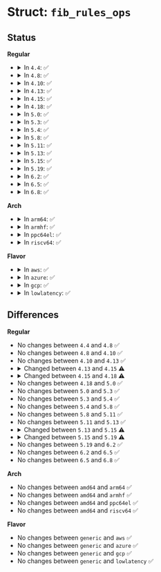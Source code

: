 # Struct: <code>fib_rules_ops</code>

## Status
<b>Regular</b>
<ul>
<li>
<details>
<summary>In <code>4.4</code>: ✅</summary>

```c
struct fib_rules_ops {
    int family;
    struct list_head list;
    int rule_size;
    int addr_size;
    int unresolved_rules;
    int nr_goto_rules;
    int (*action)(struct fib_rule *, struct flowi *, int, struct fib_lookup_arg *);
    bool (*suppress)(struct fib_rule *, struct fib_lookup_arg *);
    int (*match)(struct fib_rule *, struct flowi *, int);
    int (*configure)(struct fib_rule *, struct sk_buff *, struct fib_rule_hdr *, struct nlattr **);
    int (*delete)(struct fib_rule *);
    int (*compare)(struct fib_rule *, struct fib_rule_hdr *, struct nlattr **);
    int (*fill)(struct fib_rule *, struct sk_buff *, struct fib_rule_hdr *);
    size_t (*nlmsg_payload)(struct fib_rule *);
    void (*flush_cache)(struct fib_rules_ops *);
    int nlgroup;
    const struct nla_policy *policy;
    struct list_head rules_list;
    struct module *owner;
    struct net *fro_net;
    struct callback_head rcu;
};
```
</details>
</li>
<li>
<details>
<summary>In <code>4.8</code>: ✅</summary>

```c
struct fib_rules_ops {
    int family;
    struct list_head list;
    int rule_size;
    int addr_size;
    int unresolved_rules;
    int nr_goto_rules;
    int (*action)(struct fib_rule *, struct flowi *, int, struct fib_lookup_arg *);
    bool (*suppress)(struct fib_rule *, struct fib_lookup_arg *);
    int (*match)(struct fib_rule *, struct flowi *, int);
    int (*configure)(struct fib_rule *, struct sk_buff *, struct fib_rule_hdr *, struct nlattr **);
    int (*delete)(struct fib_rule *);
    int (*compare)(struct fib_rule *, struct fib_rule_hdr *, struct nlattr **);
    int (*fill)(struct fib_rule *, struct sk_buff *, struct fib_rule_hdr *);
    size_t (*nlmsg_payload)(struct fib_rule *);
    void (*flush_cache)(struct fib_rules_ops *);
    int nlgroup;
    const struct nla_policy *policy;
    struct list_head rules_list;
    struct module *owner;
    struct net *fro_net;
    struct callback_head rcu;
};
```
</details>
</li>
<li>
<details>
<summary>In <code>4.10</code>: ✅</summary>

```c
struct fib_rules_ops {
    int family;
    struct list_head list;
    int rule_size;
    int addr_size;
    int unresolved_rules;
    int nr_goto_rules;
    int (*action)(struct fib_rule *, struct flowi *, int, struct fib_lookup_arg *);
    bool (*suppress)(struct fib_rule *, struct fib_lookup_arg *);
    int (*match)(struct fib_rule *, struct flowi *, int);
    int (*configure)(struct fib_rule *, struct sk_buff *, struct fib_rule_hdr *, struct nlattr **);
    int (*delete)(struct fib_rule *);
    int (*compare)(struct fib_rule *, struct fib_rule_hdr *, struct nlattr **);
    int (*fill)(struct fib_rule *, struct sk_buff *, struct fib_rule_hdr *);
    size_t (*nlmsg_payload)(struct fib_rule *);
    void (*flush_cache)(struct fib_rules_ops *);
    int nlgroup;
    const struct nla_policy *policy;
    struct list_head rules_list;
    struct module *owner;
    struct net *fro_net;
    struct callback_head rcu;
};
```
</details>
</li>
<li>
<details>
<summary>In <code>4.13</code>: ✅</summary>

```c
struct fib_rules_ops {
    int family;
    struct list_head list;
    int rule_size;
    int addr_size;
    int unresolved_rules;
    int nr_goto_rules;
    int (*action)(struct fib_rule *, struct flowi *, int, struct fib_lookup_arg *);
    bool (*suppress)(struct fib_rule *, struct fib_lookup_arg *);
    int (*match)(struct fib_rule *, struct flowi *, int);
    int (*configure)(struct fib_rule *, struct sk_buff *, struct fib_rule_hdr *, struct nlattr **);
    int (*delete)(struct fib_rule *);
    int (*compare)(struct fib_rule *, struct fib_rule_hdr *, struct nlattr **);
    int (*fill)(struct fib_rule *, struct sk_buff *, struct fib_rule_hdr *);
    size_t (*nlmsg_payload)(struct fib_rule *);
    void (*flush_cache)(struct fib_rules_ops *);
    int nlgroup;
    const struct nla_policy *policy;
    struct list_head rules_list;
    struct module *owner;
    struct net *fro_net;
    struct callback_head rcu;
};
```
</details>
</li>
<li>
<details>
<summary>In <code>4.15</code>: ✅</summary>

```c
struct fib_rules_ops {
    int family;
    struct list_head list;
    int rule_size;
    int addr_size;
    int unresolved_rules;
    int nr_goto_rules;
    unsigned int fib_rules_seq;
    int (*action)(struct fib_rule *, struct flowi *, int, struct fib_lookup_arg *);
    bool (*suppress)(struct fib_rule *, struct fib_lookup_arg *);
    int (*match)(struct fib_rule *, struct flowi *, int);
    int (*configure)(struct fib_rule *, struct sk_buff *, struct fib_rule_hdr *, struct nlattr **);
    int (*delete)(struct fib_rule *);
    int (*compare)(struct fib_rule *, struct fib_rule_hdr *, struct nlattr **);
    int (*fill)(struct fib_rule *, struct sk_buff *, struct fib_rule_hdr *);
    size_t (*nlmsg_payload)(struct fib_rule *);
    void (*flush_cache)(struct fib_rules_ops *);
    int nlgroup;
    const struct nla_policy *policy;
    struct list_head rules_list;
    struct module *owner;
    struct net *fro_net;
    struct callback_head rcu;
};
```
</details>
</li>
<li>
<details>
<summary>In <code>4.18</code>: ✅</summary>

```c
struct fib_rules_ops {
    int family;
    struct list_head list;
    int rule_size;
    int addr_size;
    int unresolved_rules;
    int nr_goto_rules;
    unsigned int fib_rules_seq;
    int (*action)(struct fib_rule *, struct flowi *, int, struct fib_lookup_arg *);
    bool (*suppress)(struct fib_rule *, struct fib_lookup_arg *);
    int (*match)(struct fib_rule *, struct flowi *, int);
    int (*configure)(struct fib_rule *, struct sk_buff *, struct fib_rule_hdr *, struct nlattr **, struct netlink_ext_ack *);
    int (*delete)(struct fib_rule *);
    int (*compare)(struct fib_rule *, struct fib_rule_hdr *, struct nlattr **);
    int (*fill)(struct fib_rule *, struct sk_buff *, struct fib_rule_hdr *);
    size_t (*nlmsg_payload)(struct fib_rule *);
    void (*flush_cache)(struct fib_rules_ops *);
    int nlgroup;
    const struct nla_policy *policy;
    struct list_head rules_list;
    struct module *owner;
    struct net *fro_net;
    struct callback_head rcu;
};
```
</details>
</li>
<li>
<details>
<summary>In <code>5.0</code>: ✅</summary>

```c
struct fib_rules_ops {
    int family;
    struct list_head list;
    int rule_size;
    int addr_size;
    int unresolved_rules;
    int nr_goto_rules;
    unsigned int fib_rules_seq;
    int (*action)(struct fib_rule *, struct flowi *, int, struct fib_lookup_arg *);
    bool (*suppress)(struct fib_rule *, struct fib_lookup_arg *);
    int (*match)(struct fib_rule *, struct flowi *, int);
    int (*configure)(struct fib_rule *, struct sk_buff *, struct fib_rule_hdr *, struct nlattr **, struct netlink_ext_ack *);
    int (*delete)(struct fib_rule *);
    int (*compare)(struct fib_rule *, struct fib_rule_hdr *, struct nlattr **);
    int (*fill)(struct fib_rule *, struct sk_buff *, struct fib_rule_hdr *);
    size_t (*nlmsg_payload)(struct fib_rule *);
    void (*flush_cache)(struct fib_rules_ops *);
    int nlgroup;
    const struct nla_policy *policy;
    struct list_head rules_list;
    struct module *owner;
    struct net *fro_net;
    struct callback_head rcu;
};
```
</details>
</li>
<li>
<details>
<summary>In <code>5.3</code>: ✅</summary>

```c
struct fib_rules_ops {
    int family;
    struct list_head list;
    int rule_size;
    int addr_size;
    int unresolved_rules;
    int nr_goto_rules;
    unsigned int fib_rules_seq;
    int (*action)(struct fib_rule *, struct flowi *, int, struct fib_lookup_arg *);
    bool (*suppress)(struct fib_rule *, struct fib_lookup_arg *);
    int (*match)(struct fib_rule *, struct flowi *, int);
    int (*configure)(struct fib_rule *, struct sk_buff *, struct fib_rule_hdr *, struct nlattr **, struct netlink_ext_ack *);
    int (*delete)(struct fib_rule *);
    int (*compare)(struct fib_rule *, struct fib_rule_hdr *, struct nlattr **);
    int (*fill)(struct fib_rule *, struct sk_buff *, struct fib_rule_hdr *);
    size_t (*nlmsg_payload)(struct fib_rule *);
    void (*flush_cache)(struct fib_rules_ops *);
    int nlgroup;
    const struct nla_policy *policy;
    struct list_head rules_list;
    struct module *owner;
    struct net *fro_net;
    struct callback_head rcu;
};
```
</details>
</li>
<li>
<details>
<summary>In <code>5.4</code>: ✅</summary>

```c
struct fib_rules_ops {
    int family;
    struct list_head list;
    int rule_size;
    int addr_size;
    int unresolved_rules;
    int nr_goto_rules;
    unsigned int fib_rules_seq;
    int (*action)(struct fib_rule *, struct flowi *, int, struct fib_lookup_arg *);
    bool (*suppress)(struct fib_rule *, struct fib_lookup_arg *);
    int (*match)(struct fib_rule *, struct flowi *, int);
    int (*configure)(struct fib_rule *, struct sk_buff *, struct fib_rule_hdr *, struct nlattr **, struct netlink_ext_ack *);
    int (*delete)(struct fib_rule *);
    int (*compare)(struct fib_rule *, struct fib_rule_hdr *, struct nlattr **);
    int (*fill)(struct fib_rule *, struct sk_buff *, struct fib_rule_hdr *);
    size_t (*nlmsg_payload)(struct fib_rule *);
    void (*flush_cache)(struct fib_rules_ops *);
    int nlgroup;
    const struct nla_policy *policy;
    struct list_head rules_list;
    struct module *owner;
    struct net *fro_net;
    struct callback_head rcu;
};
```
</details>
</li>
<li>
<details>
<summary>In <code>5.8</code>: ✅</summary>

```c
struct fib_rules_ops {
    int family;
    struct list_head list;
    int rule_size;
    int addr_size;
    int unresolved_rules;
    int nr_goto_rules;
    unsigned int fib_rules_seq;
    int (*action)(struct fib_rule *, struct flowi *, int, struct fib_lookup_arg *);
    bool (*suppress)(struct fib_rule *, struct fib_lookup_arg *);
    int (*match)(struct fib_rule *, struct flowi *, int);
    int (*configure)(struct fib_rule *, struct sk_buff *, struct fib_rule_hdr *, struct nlattr **, struct netlink_ext_ack *);
    int (*delete)(struct fib_rule *);
    int (*compare)(struct fib_rule *, struct fib_rule_hdr *, struct nlattr **);
    int (*fill)(struct fib_rule *, struct sk_buff *, struct fib_rule_hdr *);
    size_t (*nlmsg_payload)(struct fib_rule *);
    void (*flush_cache)(struct fib_rules_ops *);
    int nlgroup;
    const struct nla_policy *policy;
    struct list_head rules_list;
    struct module *owner;
    struct net *fro_net;
    struct callback_head rcu;
};
```
</details>
</li>
<li>
<details>
<summary>In <code>5.11</code>: ✅</summary>

```c
struct fib_rules_ops {
    int family;
    struct list_head list;
    int rule_size;
    int addr_size;
    int unresolved_rules;
    int nr_goto_rules;
    unsigned int fib_rules_seq;
    int (*action)(struct fib_rule *, struct flowi *, int, struct fib_lookup_arg *);
    bool (*suppress)(struct fib_rule *, struct fib_lookup_arg *);
    int (*match)(struct fib_rule *, struct flowi *, int);
    int (*configure)(struct fib_rule *, struct sk_buff *, struct fib_rule_hdr *, struct nlattr **, struct netlink_ext_ack *);
    int (*delete)(struct fib_rule *);
    int (*compare)(struct fib_rule *, struct fib_rule_hdr *, struct nlattr **);
    int (*fill)(struct fib_rule *, struct sk_buff *, struct fib_rule_hdr *);
    size_t (*nlmsg_payload)(struct fib_rule *);
    void (*flush_cache)(struct fib_rules_ops *);
    int nlgroup;
    const struct nla_policy *policy;
    struct list_head rules_list;
    struct module *owner;
    struct net *fro_net;
    struct callback_head rcu;
};
```
</details>
</li>
<li>
<details>
<summary>In <code>5.13</code>: ✅</summary>

```c
struct fib_rules_ops {
    int family;
    struct list_head list;
    int rule_size;
    int addr_size;
    int unresolved_rules;
    int nr_goto_rules;
    unsigned int fib_rules_seq;
    int (*action)(struct fib_rule *, struct flowi *, int, struct fib_lookup_arg *);
    bool (*suppress)(struct fib_rule *, struct fib_lookup_arg *);
    int (*match)(struct fib_rule *, struct flowi *, int);
    int (*configure)(struct fib_rule *, struct sk_buff *, struct fib_rule_hdr *, struct nlattr **, struct netlink_ext_ack *);
    int (*delete)(struct fib_rule *);
    int (*compare)(struct fib_rule *, struct fib_rule_hdr *, struct nlattr **);
    int (*fill)(struct fib_rule *, struct sk_buff *, struct fib_rule_hdr *);
    size_t (*nlmsg_payload)(struct fib_rule *);
    void (*flush_cache)(struct fib_rules_ops *);
    int nlgroup;
    const struct nla_policy *policy;
    struct list_head rules_list;
    struct module *owner;
    struct net *fro_net;
    struct callback_head rcu;
};
```
</details>
</li>
<li>
<details>
<summary>In <code>5.15</code>: ✅</summary>

```c
struct fib_rules_ops {
    int family;
    struct list_head list;
    int rule_size;
    int addr_size;
    int unresolved_rules;
    int nr_goto_rules;
    unsigned int fib_rules_seq;
    int (*action)(struct fib_rule *, struct flowi *, int, struct fib_lookup_arg *);
    bool (*suppress)(struct fib_rule *, int, struct fib_lookup_arg *);
    int (*match)(struct fib_rule *, struct flowi *, int);
    int (*configure)(struct fib_rule *, struct sk_buff *, struct fib_rule_hdr *, struct nlattr **, struct netlink_ext_ack *);
    int (*delete)(struct fib_rule *);
    int (*compare)(struct fib_rule *, struct fib_rule_hdr *, struct nlattr **);
    int (*fill)(struct fib_rule *, struct sk_buff *, struct fib_rule_hdr *);
    size_t (*nlmsg_payload)(struct fib_rule *);
    void (*flush_cache)(struct fib_rules_ops *);
    int nlgroup;
    const struct nla_policy *policy;
    struct list_head rules_list;
    struct module *owner;
    struct net *fro_net;
    struct callback_head rcu;
};
```
</details>
</li>
<li>
<details>
<summary>In <code>5.19</code>: ✅</summary>

```c
struct fib_rules_ops {
    int family;
    struct list_head list;
    int rule_size;
    int addr_size;
    int unresolved_rules;
    int nr_goto_rules;
    unsigned int fib_rules_seq;
    int (*action)(struct fib_rule *, struct flowi *, int, struct fib_lookup_arg *);
    bool (*suppress)(struct fib_rule *, int, struct fib_lookup_arg *);
    int (*match)(struct fib_rule *, struct flowi *, int);
    int (*configure)(struct fib_rule *, struct sk_buff *, struct fib_rule_hdr *, struct nlattr **, struct netlink_ext_ack *);
    int (*delete)(struct fib_rule *);
    int (*compare)(struct fib_rule *, struct fib_rule_hdr *, struct nlattr **);
    int (*fill)(struct fib_rule *, struct sk_buff *, struct fib_rule_hdr *);
    size_t (*nlmsg_payload)(struct fib_rule *);
    void (*flush_cache)(struct fib_rules_ops *);
    int nlgroup;
    struct list_head rules_list;
    struct module *owner;
    struct net *fro_net;
    struct callback_head rcu;
};
```
</details>
</li>
<li>
<details>
<summary>In <code>6.2</code>: ✅</summary>

```c
struct fib_rules_ops {
    int family;
    struct list_head list;
    int rule_size;
    int addr_size;
    int unresolved_rules;
    int nr_goto_rules;
    unsigned int fib_rules_seq;
    int (*action)(struct fib_rule *, struct flowi *, int, struct fib_lookup_arg *);
    bool (*suppress)(struct fib_rule *, int, struct fib_lookup_arg *);
    int (*match)(struct fib_rule *, struct flowi *, int);
    int (*configure)(struct fib_rule *, struct sk_buff *, struct fib_rule_hdr *, struct nlattr **, struct netlink_ext_ack *);
    int (*delete)(struct fib_rule *);
    int (*compare)(struct fib_rule *, struct fib_rule_hdr *, struct nlattr **);
    int (*fill)(struct fib_rule *, struct sk_buff *, struct fib_rule_hdr *);
    size_t (*nlmsg_payload)(struct fib_rule *);
    void (*flush_cache)(struct fib_rules_ops *);
    int nlgroup;
    struct list_head rules_list;
    struct module *owner;
    struct net *fro_net;
    struct callback_head rcu;
};
```
</details>
</li>
<li>
<details>
<summary>In <code>6.5</code>: ✅</summary>

```c
struct fib_rules_ops {
    int family;
    struct list_head list;
    int rule_size;
    int addr_size;
    int unresolved_rules;
    int nr_goto_rules;
    unsigned int fib_rules_seq;
    int (*action)(struct fib_rule *, struct flowi *, int, struct fib_lookup_arg *);
    bool (*suppress)(struct fib_rule *, int, struct fib_lookup_arg *);
    int (*match)(struct fib_rule *, struct flowi *, int);
    int (*configure)(struct fib_rule *, struct sk_buff *, struct fib_rule_hdr *, struct nlattr **, struct netlink_ext_ack *);
    int (*delete)(struct fib_rule *);
    int (*compare)(struct fib_rule *, struct fib_rule_hdr *, struct nlattr **);
    int (*fill)(struct fib_rule *, struct sk_buff *, struct fib_rule_hdr *);
    size_t (*nlmsg_payload)(struct fib_rule *);
    void (*flush_cache)(struct fib_rules_ops *);
    int nlgroup;
    struct list_head rules_list;
    struct module *owner;
    struct net *fro_net;
    struct callback_head rcu;
};
```
</details>
</li>
<li>
<details>
<summary>In <code>6.8</code>: ✅</summary>

```c
struct fib_rules_ops {
    int family;
    struct list_head list;
    int rule_size;
    int addr_size;
    int unresolved_rules;
    int nr_goto_rules;
    unsigned int fib_rules_seq;
    int (*action)(struct fib_rule *, struct flowi *, int, struct fib_lookup_arg *);
    bool (*suppress)(struct fib_rule *, int, struct fib_lookup_arg *);
    int (*match)(struct fib_rule *, struct flowi *, int);
    int (*configure)(struct fib_rule *, struct sk_buff *, struct fib_rule_hdr *, struct nlattr **, struct netlink_ext_ack *);
    int (*delete)(struct fib_rule *);
    int (*compare)(struct fib_rule *, struct fib_rule_hdr *, struct nlattr **);
    int (*fill)(struct fib_rule *, struct sk_buff *, struct fib_rule_hdr *);
    size_t (*nlmsg_payload)(struct fib_rule *);
    void (*flush_cache)(struct fib_rules_ops *);
    int nlgroup;
    struct list_head rules_list;
    struct module *owner;
    struct net *fro_net;
    struct callback_head rcu;
};
```
</details>
</li>
</ul>
<b>Arch</b>
<ul>
<li>
<details>
<summary>In <code>arm64</code>: ✅</summary>

```c
struct fib_rules_ops {
    int family;
    struct list_head list;
    int rule_size;
    int addr_size;
    int unresolved_rules;
    int nr_goto_rules;
    unsigned int fib_rules_seq;
    int (*action)(struct fib_rule *, struct flowi *, int, struct fib_lookup_arg *);
    bool (*suppress)(struct fib_rule *, struct fib_lookup_arg *);
    int (*match)(struct fib_rule *, struct flowi *, int);
    int (*configure)(struct fib_rule *, struct sk_buff *, struct fib_rule_hdr *, struct nlattr **, struct netlink_ext_ack *);
    int (*delete)(struct fib_rule *);
    int (*compare)(struct fib_rule *, struct fib_rule_hdr *, struct nlattr **);
    int (*fill)(struct fib_rule *, struct sk_buff *, struct fib_rule_hdr *);
    size_t (*nlmsg_payload)(struct fib_rule *);
    void (*flush_cache)(struct fib_rules_ops *);
    int nlgroup;
    const struct nla_policy *policy;
    struct list_head rules_list;
    struct module *owner;
    struct net *fro_net;
    struct callback_head rcu;
};
```
</details>
</li>
<li>
<details>
<summary>In <code>armhf</code>: ✅</summary>

```c
struct fib_rules_ops {
    int family;
    struct list_head list;
    int rule_size;
    int addr_size;
    int unresolved_rules;
    int nr_goto_rules;
    unsigned int fib_rules_seq;
    int (*action)(struct fib_rule *, struct flowi *, int, struct fib_lookup_arg *);
    bool (*suppress)(struct fib_rule *, struct fib_lookup_arg *);
    int (*match)(struct fib_rule *, struct flowi *, int);
    int (*configure)(struct fib_rule *, struct sk_buff *, struct fib_rule_hdr *, struct nlattr **, struct netlink_ext_ack *);
    int (*delete)(struct fib_rule *);
    int (*compare)(struct fib_rule *, struct fib_rule_hdr *, struct nlattr **);
    int (*fill)(struct fib_rule *, struct sk_buff *, struct fib_rule_hdr *);
    size_t (*nlmsg_payload)(struct fib_rule *);
    void (*flush_cache)(struct fib_rules_ops *);
    int nlgroup;
    const struct nla_policy *policy;
    struct list_head rules_list;
    struct module *owner;
    struct net *fro_net;
    struct callback_head rcu;
};
```
</details>
</li>
<li>
<details>
<summary>In <code>ppc64el</code>: ✅</summary>

```c
struct fib_rules_ops {
    int family;
    struct list_head list;
    int rule_size;
    int addr_size;
    int unresolved_rules;
    int nr_goto_rules;
    unsigned int fib_rules_seq;
    int (*action)(struct fib_rule *, struct flowi *, int, struct fib_lookup_arg *);
    bool (*suppress)(struct fib_rule *, struct fib_lookup_arg *);
    int (*match)(struct fib_rule *, struct flowi *, int);
    int (*configure)(struct fib_rule *, struct sk_buff *, struct fib_rule_hdr *, struct nlattr **, struct netlink_ext_ack *);
    int (*delete)(struct fib_rule *);
    int (*compare)(struct fib_rule *, struct fib_rule_hdr *, struct nlattr **);
    int (*fill)(struct fib_rule *, struct sk_buff *, struct fib_rule_hdr *);
    size_t (*nlmsg_payload)(struct fib_rule *);
    void (*flush_cache)(struct fib_rules_ops *);
    int nlgroup;
    const struct nla_policy *policy;
    struct list_head rules_list;
    struct module *owner;
    struct net *fro_net;
    struct callback_head rcu;
};
```
</details>
</li>
<li>
<details>
<summary>In <code>riscv64</code>: ✅</summary>

```c
struct fib_rules_ops {
    int family;
    struct list_head list;
    int rule_size;
    int addr_size;
    int unresolved_rules;
    int nr_goto_rules;
    unsigned int fib_rules_seq;
    int (*action)(struct fib_rule *, struct flowi *, int, struct fib_lookup_arg *);
    bool (*suppress)(struct fib_rule *, struct fib_lookup_arg *);
    int (*match)(struct fib_rule *, struct flowi *, int);
    int (*configure)(struct fib_rule *, struct sk_buff *, struct fib_rule_hdr *, struct nlattr **, struct netlink_ext_ack *);
    int (*delete)(struct fib_rule *);
    int (*compare)(struct fib_rule *, struct fib_rule_hdr *, struct nlattr **);
    int (*fill)(struct fib_rule *, struct sk_buff *, struct fib_rule_hdr *);
    size_t (*nlmsg_payload)(struct fib_rule *);
    void (*flush_cache)(struct fib_rules_ops *);
    int nlgroup;
    const struct nla_policy *policy;
    struct list_head rules_list;
    struct module *owner;
    struct net *fro_net;
    struct callback_head rcu;
};
```
</details>
</li>
</ul>
<b>Flavor</b>
<ul>
<li>
<details>
<summary>In <code>aws</code>: ✅</summary>

```c
struct fib_rules_ops {
    int family;
    struct list_head list;
    int rule_size;
    int addr_size;
    int unresolved_rules;
    int nr_goto_rules;
    unsigned int fib_rules_seq;
    int (*action)(struct fib_rule *, struct flowi *, int, struct fib_lookup_arg *);
    bool (*suppress)(struct fib_rule *, struct fib_lookup_arg *);
    int (*match)(struct fib_rule *, struct flowi *, int);
    int (*configure)(struct fib_rule *, struct sk_buff *, struct fib_rule_hdr *, struct nlattr **, struct netlink_ext_ack *);
    int (*delete)(struct fib_rule *);
    int (*compare)(struct fib_rule *, struct fib_rule_hdr *, struct nlattr **);
    int (*fill)(struct fib_rule *, struct sk_buff *, struct fib_rule_hdr *);
    size_t (*nlmsg_payload)(struct fib_rule *);
    void (*flush_cache)(struct fib_rules_ops *);
    int nlgroup;
    const struct nla_policy *policy;
    struct list_head rules_list;
    struct module *owner;
    struct net *fro_net;
    struct callback_head rcu;
};
```
</details>
</li>
<li>
<details>
<summary>In <code>azure</code>: ✅</summary>

```c
struct fib_rules_ops {
    int family;
    struct list_head list;
    int rule_size;
    int addr_size;
    int unresolved_rules;
    int nr_goto_rules;
    unsigned int fib_rules_seq;
    int (*action)(struct fib_rule *, struct flowi *, int, struct fib_lookup_arg *);
    bool (*suppress)(struct fib_rule *, struct fib_lookup_arg *);
    int (*match)(struct fib_rule *, struct flowi *, int);
    int (*configure)(struct fib_rule *, struct sk_buff *, struct fib_rule_hdr *, struct nlattr **, struct netlink_ext_ack *);
    int (*delete)(struct fib_rule *);
    int (*compare)(struct fib_rule *, struct fib_rule_hdr *, struct nlattr **);
    int (*fill)(struct fib_rule *, struct sk_buff *, struct fib_rule_hdr *);
    size_t (*nlmsg_payload)(struct fib_rule *);
    void (*flush_cache)(struct fib_rules_ops *);
    int nlgroup;
    const struct nla_policy *policy;
    struct list_head rules_list;
    struct module *owner;
    struct net *fro_net;
    struct callback_head rcu;
};
```
</details>
</li>
<li>
<details>
<summary>In <code>gcp</code>: ✅</summary>

```c
struct fib_rules_ops {
    int family;
    struct list_head list;
    int rule_size;
    int addr_size;
    int unresolved_rules;
    int nr_goto_rules;
    unsigned int fib_rules_seq;
    int (*action)(struct fib_rule *, struct flowi *, int, struct fib_lookup_arg *);
    bool (*suppress)(struct fib_rule *, struct fib_lookup_arg *);
    int (*match)(struct fib_rule *, struct flowi *, int);
    int (*configure)(struct fib_rule *, struct sk_buff *, struct fib_rule_hdr *, struct nlattr **, struct netlink_ext_ack *);
    int (*delete)(struct fib_rule *);
    int (*compare)(struct fib_rule *, struct fib_rule_hdr *, struct nlattr **);
    int (*fill)(struct fib_rule *, struct sk_buff *, struct fib_rule_hdr *);
    size_t (*nlmsg_payload)(struct fib_rule *);
    void (*flush_cache)(struct fib_rules_ops *);
    int nlgroup;
    const struct nla_policy *policy;
    struct list_head rules_list;
    struct module *owner;
    struct net *fro_net;
    struct callback_head rcu;
};
```
</details>
</li>
<li>
<details>
<summary>In <code>lowlatency</code>: ✅</summary>

```c
struct fib_rules_ops {
    int family;
    struct list_head list;
    int rule_size;
    int addr_size;
    int unresolved_rules;
    int nr_goto_rules;
    unsigned int fib_rules_seq;
    int (*action)(struct fib_rule *, struct flowi *, int, struct fib_lookup_arg *);
    bool (*suppress)(struct fib_rule *, struct fib_lookup_arg *);
    int (*match)(struct fib_rule *, struct flowi *, int);
    int (*configure)(struct fib_rule *, struct sk_buff *, struct fib_rule_hdr *, struct nlattr **, struct netlink_ext_ack *);
    int (*delete)(struct fib_rule *);
    int (*compare)(struct fib_rule *, struct fib_rule_hdr *, struct nlattr **);
    int (*fill)(struct fib_rule *, struct sk_buff *, struct fib_rule_hdr *);
    size_t (*nlmsg_payload)(struct fib_rule *);
    void (*flush_cache)(struct fib_rules_ops *);
    int nlgroup;
    const struct nla_policy *policy;
    struct list_head rules_list;
    struct module *owner;
    struct net *fro_net;
    struct callback_head rcu;
};
```
</details>
</li>
</ul>

## Differences
<b>Regular</b>
<ul>
<li>
No changes between <code>4.4</code> and <code>4.8</code> ✅
</li>
<li>
No changes between <code>4.8</code> and <code>4.10</code> ✅
</li>
<li>
No changes between <code>4.10</code> and <code>4.13</code> ✅
</li>
<li>
<details>
<summary>Changed between <code>4.13</code> and <code>4.15</code> ⚠️</summary>
<ul>
<li>
<b>Field added. </b>
<code>unsigned int fib_rules_seq</code>
</li>
</ul>
</details>
</li>
<li>
<details>
<summary>Changed between <code>4.15</code> and <code>4.18</code> ⚠️</summary>
<ul>
<li>
<b>Field type changed. </b>
<code>int (*configure)(struct fib_rule *, struct sk_buff *, struct fib_rule_hdr *, struct nlattr **)</code> ➡️ <code>int (*configure)(struct fib_rule *, struct sk_buff *, struct fib_rule_hdr *, struct nlattr **, struct netlink_ext_ack *)</code>
</li>
</ul>
</details>
</li>
<li>
No changes between <code>4.18</code> and <code>5.0</code> ✅
</li>
<li>
No changes between <code>5.0</code> and <code>5.3</code> ✅
</li>
<li>
No changes between <code>5.3</code> and <code>5.4</code> ✅
</li>
<li>
No changes between <code>5.4</code> and <code>5.8</code> ✅
</li>
<li>
No changes between <code>5.8</code> and <code>5.11</code> ✅
</li>
<li>
No changes between <code>5.11</code> and <code>5.13</code> ✅
</li>
<li>
<details>
<summary>Changed between <code>5.13</code> and <code>5.15</code> ⚠️</summary>
<ul>
<li>
<b>Field type changed. </b>
<code>bool (*suppress)(struct fib_rule *, struct fib_lookup_arg *)</code> ➡️ <code>bool (*suppress)(struct fib_rule *, int, struct fib_lookup_arg *)</code>
</li>
</ul>
</details>
</li>
<li>
<details>
<summary>Changed between <code>5.15</code> and <code>5.19</code> ⚠️</summary>
<ul>
<li>
<b>Field removed. </b>
<code>const struct nla_policy *policy</code>
</li>
</ul>
</details>
</li>
<li>
No changes between <code>5.19</code> and <code>6.2</code> ✅
</li>
<li>
No changes between <code>6.2</code> and <code>6.5</code> ✅
</li>
<li>
No changes between <code>6.5</code> and <code>6.8</code> ✅
</li>
</ul>
<b>Arch</b>
<ul>
<li>
No changes between <code>amd64</code> and <code>arm64</code> ✅
</li>
<li>
No changes between <code>amd64</code> and <code>armhf</code> ✅
</li>
<li>
No changes between <code>amd64</code> and <code>ppc64el</code> ✅
</li>
<li>
No changes between <code>amd64</code> and <code>riscv64</code> ✅
</li>
</ul>
<b>Flavor</b>
<ul>
<li>
No changes between <code>generic</code> and <code>aws</code> ✅
</li>
<li>
No changes between <code>generic</code> and <code>azure</code> ✅
</li>
<li>
No changes between <code>generic</code> and <code>gcp</code> ✅
</li>
<li>
No changes between <code>generic</code> and <code>lowlatency</code> ✅
</li>
</ul>
